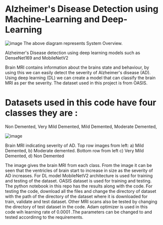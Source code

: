 # Alzheimer's Disease Detection using Machine-Learning and Deep-Learning

![image](https://github.com/user-attachments/assets/68da73a9-6b20-42db-8b05-943fabae03a5)
The above diagram represents System Overview.

Alzheimer's Disease detection using deep learning models such as DenseNet169 and MobileNetV2

Brain MRI contains information about the brains state and behaviour, by using this we can easily detect the severity of Alzheimer's disease (AD). Using deep learning (DL) we can create a model that can classify the brain MRI as per the severity. The dataset used in this project is from OASIS.

# Datasets used in this code have four classes they are :
Non Demented,
Very Mild Demented,
Mild Demented,
Moderate Demented,

![image](https://github.com/user-attachments/assets/7bcfa828-b2d1-4333-b724-7862fdf672b2)

Brain MRI indicating severity of AD. Top row images from left: a) Mild Demented, b) Moderate demented. Bottom row from left c) Very Mild Demented, d) Non Demented

The image gives the brain MRI from each class. From the image it can be seen that the ventricles of brain start to increase in size as the severity of AD increases. For DL model MobileNetV2 architecture is used for training and testing of the dataset. OASIS dataset is used for training and testing. The python notebook in this repo has the results along with the code. For testing the code, download all the files and change the directory of dataset with the path of the directory of the dataset where it is downloaded for train, validate and test dataset. Other MRI scans also be tested by changing the directory of test dataset in the code. Adam optimizer is used in this code wih learning rate of 0.0001 .The parameters can be changed to and tested accordinng to the requirements.
